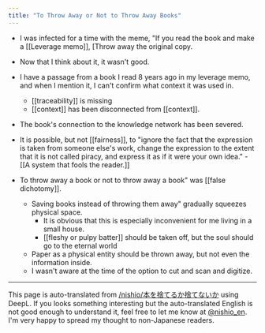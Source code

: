 ```yaml
---
title: "To Throw Away or Not to Throw Away Books"
---
```


- I was infected for a time with the meme, "If you read the book and make a [[Leverage memo]], [Throw away the original copy.
- Now that I think about it, it wasn't good.
- I have a passage from a book I read 8 years ago in my leverage memo, and when I mention it, I can't confirm what context it was used in.
    - [[traceability]] is missing
    - [[context]] has been disconnected from [[context]].
- The book's connection to the knowledge network has been severed.
- It is possible, but not [[fairness]], to "ignore the fact that the expression is taken from someone else's work, change the expression to the extent that it is not called piracy, and express it as if it were your own idea."
        - [[A system that fools the reader.]]

- To throw away a book or not to throw away a book" was [[false dichotomy]].
    - Saving books instead of throwing them away" gradually squeezes physical space.
        - It is obvious that this is especially inconvenient for me living in a small house.
        - [[fleshy or pulpy batter]] should be taken off, but the soul should go to the eternal world
    - Paper as a physical entity should be thrown away, but not even the information inside.
    - I wasn't aware at the time of the option to cut and scan and digitize.

---
This page is auto-translated from [/nishio/本を捨てるか捨てないか](https://scrapbox.io/nishio/本を捨てるか捨てないか) using DeepL. If you looks something interesting but the auto-translated English is not good enough to understand it, feel free to let me know at [@nishio_en](https://twitter.com/nishio_en). I'm very happy to spread my thought to non-Japanese readers.